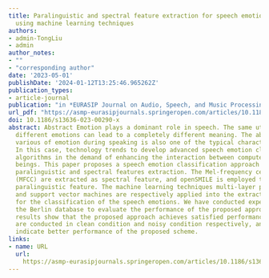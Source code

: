 ```yaml
---
title: Paralinguistic and spectral feature extraction for speech emotion classification
  using machine learning techniques
authors:
- admin-TongLiu
- admin
author_notes:
- ""
- "corresponding author"
date: '2023-05-01'
publishDate: '2024-01-12T13:25:46.965262Z'
publication_types:
- article-journal
publication: "in *EURASIP Journal on Audio, Speech, and Music Processing*  [SCI, JCR Q2]"
url_pdf: "https://asmp-eurasipjournals.springeropen.com/articles/10.1186/s13636-023-00290-x"
doi: 10.1186/s13636-023-00290-x
abstract: Abstract Emotion plays a dominant role in speech. The same utterance with
  different emotions can lead to a completely different meaning. The ability to perform
  various of emotion during speaking is also one of the typical characters of human.
  In this case, technology trends to develop advanced speech emotion classification
  algorithms in the demand of enhancing the interaction between computer and human
  beings. This paper proposes a speech emotion classification approach based on the
  paralinguistic and spectral features extraction. The Mel-frequency cepstral coefficients
  (MFCC) are extracted as spectral feature, and openSMILE is employed to extract the
  paralinguistic feature. The machine learning techniques multi-layer perceptron classifier
  and support vector machines are respectively applied into the extracted features
  for the classification of the speech emotions. We have conducted experiments on
  the Berlin database to evaluate the performance of the proposed approach. Experimental
  results show that the proposed approach achieves satisfied performances. Comparisons
  are conducted in clean condition and noisy condition respectively, and the results
  indicate better performance of the proposed scheme.
links:
- name: URL
  url: 
    https://asmp-eurasipjournals.springeropen.com/articles/10.1186/s13636-023-00290-x
---
```

